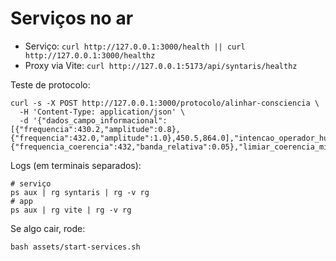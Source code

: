 # Serviços no ar

- Serviço: `curl http://127.0.0.1:3000/health || curl http://127.0.0.1:3000/healthz`
- Proxy via Vite: `curl http://127.0.0.1:5173/api/syntaris/healthz`

Teste de protocolo:

```
curl -s -X POST http://127.0.0.1:3000/protocolo/alinhar-consciencia \
  -H 'Content-Type: application/json' \
  -d '{"dados_campo_informacional":[{"frequencia":430.2,"amplitude":0.8},{"frequencia":432.0,"amplitude":1.0},450.5,864.0],"intencao_operador_humano":{"frequencia_coerencia":432,"banda_relativa":0.05},"limiar_coerencia_minimo":0.6}'
```

Logs (em terminais separados):

```
# serviço
ps aux | rg syntaris | rg -v rg
# app
ps aux | rg vite | rg -v rg
```

Se algo cair, rode:

```
bash assets/start-services.sh
```

